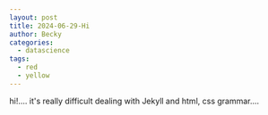```yaml
---
layout: post
title: 2024-06-29-Hi
author: Becky
categories:
  - datascience
tags:
  - red
  - yellow
---
```



hi!....
it's really difficult dealing with Jekyll and html, css grammar....
